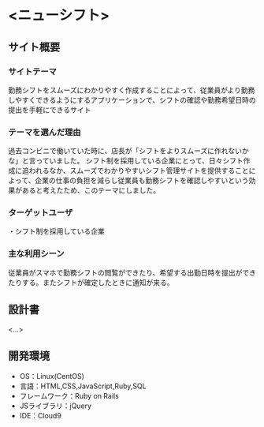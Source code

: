 # <ニューシフト>

## サイト概要
### サイトテーマ
勤務シフトをスムーズにわかりやすく作成することによって、従業員がより勤務しやすくできるようにするアプリケーションで、シフトの確認や勤務希望日時の提出を手軽にできるサイト

### テーマを選んだ理由
過去コンビニで働いていた時に、店長が「シフトをよりスムーズに作れないかな」と言っていました。
シフト制を採用している企業にとって、日々シフト作成に追われるなか、スムーズでわかりやすいシフト管理サイトを提供することによって、企業の仕事の負担を減らし従業員も勤務シフトを確認しやすいという効果があると考えたため、このテーマにしました。

### ターゲットユーザ
・シフト制を採用している企業

### 主な利用シーン
従業員がスマホで勤務シフトの閲覧ができたり、希望する出勤日時を提出ができたりする。またシフトが確定したときに通知が来る。

## 設計書
<...>

## 開発環境
- OS：Linux(CentOS)
- 言語：HTML,CSS,JavaScript,Ruby,SQL
- フレームワーク：Ruby on Rails
- JSライブラリ：jQuery
- IDE：Cloud9
